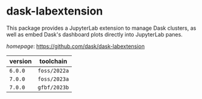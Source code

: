 # dask-labextension

This package provides a JupyterLab extension to manage Dask clusters, as well as embed Dask's dashboard plots directly into JupyterLab panes.

*homepage*: <https://github.com/dask/dask-labextension>

version | toolchain
--------|----------
``6.0.0`` | ``foss/2022a``
``7.0.0`` | ``foss/2023a``
``7.0.0`` | ``gfbf/2023b``
